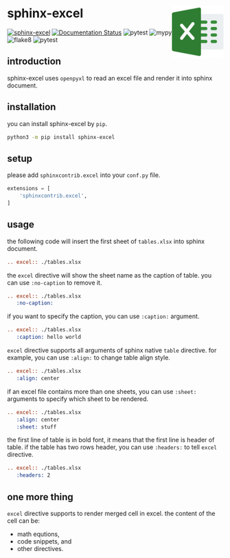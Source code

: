 # sphinx-excel <img src = "./documents/statics/logo.png" height = 120 align="right">

[![sphinx-excel](https://img.shields.io/badge/pypi-sphinx--excel-brightgreen)](https://pypi.org/project/sphinx-excel/)
[![Documentation Status](https://readthedocs.org/projects/sphinx-excel/badge/?version=latest)](https://sphinx-excel.readthedocs.io/en/latest/?badge=latest)
![pytest](https://github.com/zqmillet/sphinx-excel/actions/workflows/pytest.yml/badge.svg)
![mypy](https://github.com/zqmillet/sphinx-excel/actions/workflows/mypy.yml/badge.svg)
![flake8](https://github.com/zqmillet/sphinx-excel/actions/workflows/flake8.yml/badge.svg)
![pytest](https://github.com/zqmillet/sphinx-excel/actions/workflows/pytest.yml/badge.svg)

## introduction

sphinx-excel uses `openpyxl` to read an excel file and render it into sphinx document.

## installation

you can install sphinx-excel by `pip`.

``` bash
python3 -m pip install sphinx-excel
```

## setup

please add `sphinxcontrib.excel` into your `conf.py` file.

``` python
extensions = [
    'sphinxcontrib.excel',
]
```

## usage

the following code will insert the first sheet of `tables.xlsx` into sphinx document.

``` rst
.. excel:: ./tables.xlsx
```

the `excel` directive will show the sheet name as the caption of table. you can use `:no-caption` to remove it.

``` rst
.. excel:: ./tables.xlsx
   :no-caption:
```

if you want to specify the caption, you can use `:caption:` argument.

``` rst
.. excel:: ./tables.xlsx
   :caption: hello world
```

`excel` directive supports all arguments of sphinx native `table` directive. for example, you can use `:align:` to change table align style.

``` rst
.. excel:: ./tables.xlsx
   :align: center
```

if an excel file contains more than one sheets, you can use `:sheet:` arguments to specify which sheet to be rendered.

``` rst
.. excel:: ./tables.xlsx
   :align: center
   :sheet: stuff
```

the first line of table is in bold font, it means that the first line is header of table. if the table has two rows header, you can use `:headers:` to tell `excel` directive.

``` rst
.. excel:: ./tables.xlsx
   :headers: 2
```

## one more thing

`excel` directive supports to render merged cell in excel. the content of the cell can be:

- math equtions,
- code snippets, and
- other directives.
